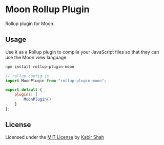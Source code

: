 # Moon Rollup Plugin

Rollup plugin for Moon.

## Usage

Use it as a Rollup plugin to compile your JavaScript files so that they can use the Moon view language.

```sh
npm install rollup-plugin-moon
```

```js
// rollup.config.js
import MoonPlugin from "rollup-plugin-moon";

export default {
	plugins: [
		MoonPlugin()
	]
};
```

## License

Licensed under the [MIT License](https://kbrsh.github.io/license) by [Kabir Shah](https://kabir.sh)
